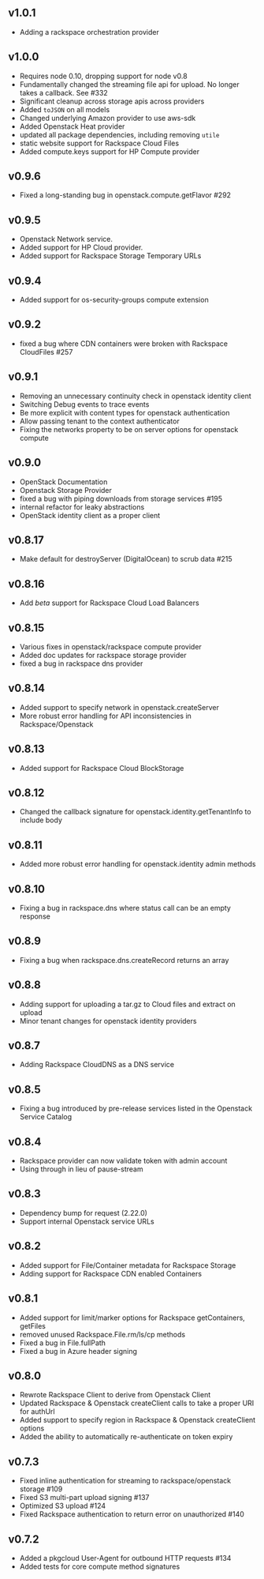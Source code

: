 ## v1.0.1
* Adding a rackspace orchestration provider

## v1.0.0
* Requires node 0.10, dropping support for node v0.8
* Fundamentally changed the streaming file api for upload. No longer takes a callback. See #332
* Significant cleanup across storage apis across providers
* Added `toJSON` on all models
* Changed underlying Amazon provider to use aws-sdk
* Added Openstack Heat provider
* updated all package dependencies, including removing `utile`
* static website support for Rackspace Cloud Files
* Added compute.keys support for HP Compute provider

## v0.9.6
* Fixed a long-standing bug in openstack.compute.getFlavor #292

## v0.9.5
* Openstack Network service.
* Added support for HP Cloud provider.
* Added support for Rackspace Storage Temporary URLs

## v0.9.4
* Added support for os-security-groups compute extension

## v0.9.2
* fixed a bug where CDN containers were broken with Rackspace CloudFiles #257

## v0.9.1
* Removing an unnecessary continuity check in openstack identity client
* Switching Debug events to trace events
* Be more explicit with content types for openstack authentication
* Allow passing tenant to the context authenticator
* Fixing the networks property to be on server options for openstack compute

## v0.9.0
* OpenStack Documentation
* Openstack Storage Provider
* fixed a bug with piping downloads from storage services #195
* internal refactor for leaky abstractions
* OpenStack identity client as a proper client

## v0.8.17
* Make default for destroyServer (DigitalOcean) to scrub data #215

## v0.8.16
* Add *beta* support for Rackspace Cloud Load Balancers

## v0.8.15
* Various fixes in openstack/rackspace compute provider
* Added doc updates for rackspace storage provider
* fixed a bug in rackspace dns provider

## v0.8.14
* Added support to specify network in openstack.createServer
* More robust error handling for API inconsistencies in Rackspace/Openstack

## v0.8.13
* Added support for Rackspace Cloud BlockStorage

## v0.8.12
* Changed the callback signature for openstack.identity.getTenantInfo to include body

## v0.8.11
* Added more robust error handling for openstack.identity admin methods

## v0.8.10
* Fixing a bug in rackspace.dns where status call can be an empty response

## v0.8.9
* Fixing a bug when rackspace.dns.createRecord returns an array

## v0.8.8
* Adding support for uploading a tar.gz to Cloud files and extract on upload
* Minor tenant changes for openstack identity providers

## v0.8.7
* Adding Rackspace CloudDNS as a DNS service

## v0.8.5
* Fixing a bug introduced by pre-release services listed in the Openstack Service Catalog

## v0.8.4
* Rackspace provider can now validate token with admin account
* Using through in lieu of pause-stream

## v0.8.3
* Dependency bump for request (2.22.0)
* Support internal Openstack service URLs

## v0.8.2
* Added support for File/Container metadata for Rackspace Storage
* Adding support for Rackspace CDN enabled Containers

## v0.8.1
* Added support for limit/marker options for Rackspace getContainers, getFiles
* removed unused Rackspace.File.rm/ls/cp methods
* Fixed a bug in File.fullPath
* Fixed a bug in Azure header signing

## v0.8.0
* Rewrote Rackspace Client to derive from Openstack Client
* Updated Rackspace & Openstack createClient calls to take a proper URI for authUrl
* Added support to specify region in Rackspace & Openstack createClient options
* Added the ability to automatically re-authenticate on token expiry

## v0.7.3
* Fixed inline authentication for streaming to rackspace/openstack storage #109
* Fixed S3 multi-part upload signing #137
* Optimized S3 upload #124
* Fixed Rackspace authentication to return error on unauthorized #140

## v0.7.2
* Added a pkgcloud User-Agent for outbound HTTP requests #134
* Added tests for core compute method signatures
